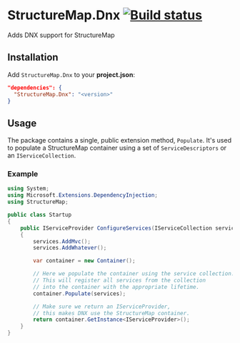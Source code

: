 # StructureMap.Dnx [![Build status](https://ci.appveyor.com/api/projects/status/tpk77374afp3dk8v?svg=true)](https://ci.appveyor.com/project/khellang/structuremap-dnx)

Adds DNX support for StructureMap

## Installation

Add `StructureMap.Dnx` to your **project.json**:

```json
"dependencies": {
  "StructureMap.Dnx": "<version>"
}
```

## Usage

The package contains a single, public extension method, `Populate`.
It's used to populate a StructureMap container using a set of `ServiceDescriptors` or an `IServiceCollection`.

### Example

```csharp
using System;
using Microsoft.Extensions.DependencyInjection;
using StructureMap;

public class Startup
{
    public IServiceProvider ConfigureServices(IServiceCollection services)
    {
        services.AddMvc();
        services.AddWhatever();

        var container = new Container();

        // Here we populate the container using the service collection.
        // This will register all services from the collection
        // into the container with the appropriate lifetime.
        container.Populate(services);

        // Make sure we return an IServiceProvider, 
        // this makes DNX use the StructureMap container.
        return container.GetInstance<IServiceProvider>();
    }
}
```
